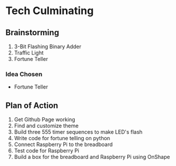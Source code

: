 # Tech Culminating

## Brainstorming
1. 3-Bit Flashing Binary Adder
2. Traffic Light
3. Fortune Teller

### Idea Chosen
* Fortune Teller

## Plan of Action
1. Get Github Page working
2. Find and customize theme
3. Build three 555 timer sequences to make LED's flash
4. Write code for fortune telling on python
6. Connect Raspberry Pi to the breadboard
7. Test code for Raspberry Pi
8. Build a box for the breadboard and Raspberry Pi using OnShape
